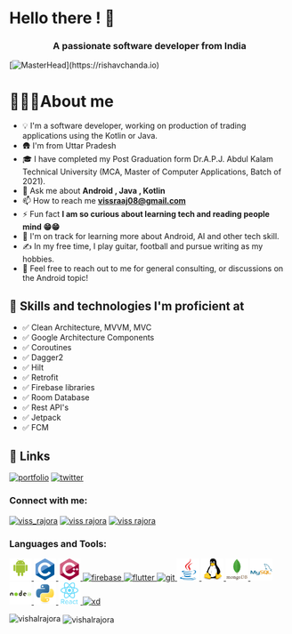 
# Hello there ! 👋
<h3 align="center">A passionate software developer from India</h3>

[![MasterHead](https://1.bp.blogspot.com/-7A4WynwLsM...)](https://rishavchanda.io)

# 👨🏻‍💻About me
- 💡 I'm a software developer, working on production of trading applications using the Kotlin or Java.
- 🛖 I'm from Uttar Pradesh 
- 🎓 I have completed my Post Graduation form Dr.A.P.J. Abdul Kalam Technical University (MCA, Master of Computer Applications, Batch of 2021).
- 💬 Ask me about **Android , Java , Kotlin**
- 📫 How to reach me **vissraaj08@gmail.com**
- ⚡ Fun fact **I am so curious about learning tech and reading people mind 😁😁**
- 🌱 I'm on track for learning more about Android, AI and other tech skill.
- ✍️ In my free time, I play guitar, football and pursue writing as my hobbies.
- 💬 Feel free to reach out to me for general consulting, or discussions on the Android topic!




## 🚀 Skills and technologies I'm proficient at
- ✅ Clean Architecture, MVVM, MVC
- ✅ Google Architecture Components
- ✅ Coroutines
- ✅ Dagger2
- ✅ Hilt
- ✅ Retrofit
- ✅ Firebase libraries
- ✅ Room Database
- ✅ Rest API's
- ✅ Jetpack
- ✅ FCM


## 🔗 Links
[![portfolio](https://img.shields.io/badge/instagram-000?style=for-the-badge&logo=ko-fi&logoColor=white)](https://www.instagram.com/viss_rajora/)
[![twitter](https://img.shields.io/badge/twitter-1DA1F2?style=for-the-badge&logo=twitter&logoColor=white)](https://twitter.com/viss_rajora)


<h3 align="left">Connect with me:</h3>
<p align="left">
<a href="https://twitter.com/viss_rajora" target="blank"><img align="center" src="https://raw.githubusercontent.com/rahuldkjain/github-profile-readme-generator/master/src/images/icons/Social/twitter.svg" alt="viss_rajora" height="30" width="40" /></a>
<a href="https://fb.com/viss rajora" target="blank"><img align="center" src="https://raw.githubusercontent.com/rahuldkjain/github-profile-readme-generator/master/src/images/icons/Social/facebook.svg" alt="viss rajora" height="30" width="40" /></a>
<a href="https://instagram.com/viss rajora" target="blank"><img align="center" src="https://raw.githubusercontent.com/rahuldkjain/github-profile-readme-generator/master/src/images/icons/Social/instagram.svg" alt="viss rajora" height="30" width="40" /></a>
</p>

<h3 align="left">Languages and Tools:</h3>
<p align="left"> <a href="https://developer.android.com" target="_blank" rel="noreferrer"> <img src="https://raw.githubusercontent.com/devicons/devicon/master/icons/android/android-original-wordmark.svg" alt="android" width="40" height="40"/> </a> <a href="https://www.cprogramming.com/" target="_blank" rel="noreferrer"> <img src="https://raw.githubusercontent.com/devicons/devicon/master/icons/c/c-original.svg" alt="c" width="40" height="40"/> </a> <a href="https://www.w3schools.com/cpp/" target="_blank" rel="noreferrer"> <img src="https://raw.githubusercontent.com/devicons/devicon/master/icons/cplusplus/cplusplus-original.svg" alt="cplusplus" width="40" height="40"/> </a> <a href="https://firebase.google.com/" target="_blank" rel="noreferrer"> <img src="https://www.vectorlogo.zone/logos/firebase/firebase-icon.svg" alt="firebase" width="40" height="40"/> </a> <a href="https://flutter.dev" target="_blank" rel="noreferrer"> <img src="https://www.vectorlogo.zone/logos/flutterio/flutterio-icon.svg" alt="flutter" width="40" height="40"/> </a> <a href="https://git-scm.com/" target="_blank" rel="noreferrer"> <img src="https://www.vectorlogo.zone/logos/git-scm/git-scm-icon.svg" alt="git" width="40" height="40"/> </a> <a href="https://www.java.com" target="_blank" rel="noreferrer"> <img src="https://raw.githubusercontent.com/devicons/devicon/master/icons/java/java-original.svg" alt="java" width="40" height="40"/> </a> <a href="https://www.linux.org/" target="_blank" rel="noreferrer"> <img src="https://raw.githubusercontent.com/devicons/devicon/master/icons/linux/linux-original.svg" alt="linux" width="40" height="40"/> </a> <a href="https://www.mongodb.com/" target="_blank" rel="noreferrer"> <img src="https://raw.githubusercontent.com/devicons/devicon/master/icons/mongodb/mongodb-original-wordmark.svg" alt="mongodb" width="40" height="40"/> </a> <a href="https://www.mysql.com/" target="_blank" rel="noreferrer"> <img src="https://raw.githubusercontent.com/devicons/devicon/master/icons/mysql/mysql-original-wordmark.svg" alt="mysql" width="40" height="40"/> </a> <a href="https://nodejs.org" target="_blank" rel="noreferrer"> <img src="https://raw.githubusercontent.com/devicons/devicon/master/icons/nodejs/nodejs-original-wordmark.svg" alt="nodejs" width="40" height="40"/> </a> <a href="https://www.python.org" target="_blank" rel="noreferrer"> <img src="https://raw.githubusercontent.com/devicons/devicon/master/icons/python/python-original.svg" alt="python" width="40" height="40"/> </a> <a href="https://reactjs.org/" target="_blank" rel="noreferrer"> <img src="https://raw.githubusercontent.com/devicons/devicon/master/icons/react/react-original-wordmark.svg" alt="react" width="40" height="40"/> </a> <a href="https://www.adobe.com/products/xd.html" target="_blank" rel="noreferrer"> <img src="https://cdn.worldvectorlogo.com/logos/adobe-xd.svg" alt="xd" width="40" height="40"/> </a> </p>

<p><img align="left" src="https://github-readme-stats.vercel.app/api/top-langs?username=vishalrajora&show_icons=true&locale=en&layout=compact" alt="vishalrajora" /></p>

<p>&nbsp;<img align="center" src="https://github-readme-stats.vercel.app/api?username=vishalrajora&show_icons=true&locale=en" alt="vishalrajora" /></p>


